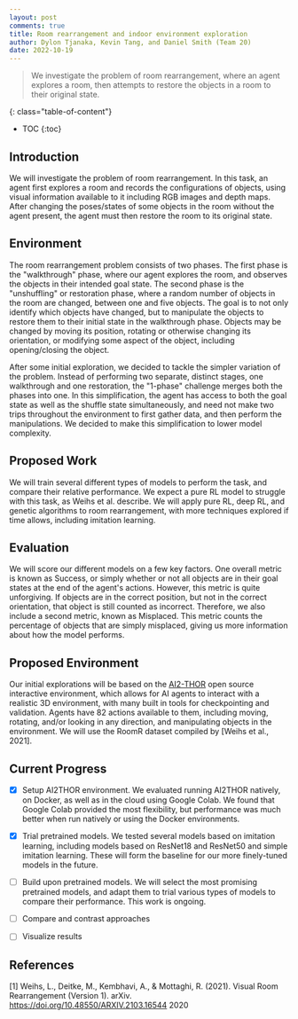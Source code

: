 ```yaml
---
layout: post
comments: true
title: Room rearrangement and indoor environment exploration
author: Dylon Tjanaka, Kevin Tang, and Daniel Smith (Team 20)
date: 2022-10-19
---
```


> We investigate the problem of room rearrangement, where an agent explores a room, then attempts to restore the objects in a room to their original state.

<!--more-->
{: class="table-of-content"}
* TOC
{:toc}

## Introduction
We will investigate the problem of room rearrangement. In this task, an agent first explores a room and records the configurations of objects, using visual information available to it including RGB images and depth maps. After changing the poses/states of some objects in the room without the agent present, the agent must then restore the room to its original state.

## Environment
The room rearrangement problem consists of two phases. The first phase is the "walkthrough" phase, where our agent explores the room, and observes the objects in their intended goal state. 
The second phase is the "unshuffling" or restoration phase, where a random number of objects in the room are changed, between one and five objects. The goal is to not only identify which objects have changed, but to manipulate the objects to restore them to their initial state in the walkthrough phase. Objects may be changed by moving its position, rotating or otherwise changing its orientation, or modifying some aspect of the object, including opening/closing the object.

After some initial exploration, we decided to tackle the simpler variation of the problem. Instead of performing two separate, distinct stages, one walkthrough and one restoration, the "1-phase" challenge merges both the phases into one. In this simplification, the agent has access to both the goal state as well as the shuffle state simultaneously, and need not make two trips throughout the environment to first gather data, and then perform the manipulations. We decided to make this simplification to lower model complexity.


## Proposed Work
We will train several different types of models to perform the task, and compare their relative performance. We expect a pure RL model to struggle with this task, as Weihs et al. describe. We will apply pure RL, deep RL, and genetic algorithms to room rearrangement, with more techniques explored if time allows, including imitation learning.

## Evaluation
We will score our different models on a few key factors. One overall metric is known as Success, or simply whether or not all objects are in their goal states at the end of the agent's actions. However, this metric is quite unforgiving. If objects are in the correct position, but not in the correct orientation, that object is still counted as incorrect. Therefore, we also include a second metric, known as Misplaced. This metric counts the percentage of objects that are simply misplaced, giving us more information about how the model performs.

## Proposed Environment
Our initial explorations will be based on the [AI2-THOR](https://ai2thor.allenai.org/) open source interactive environment, which allows for AI agents to interact with a realistic 3D environment, with many built in tools for checkpointing and validation. Agents have 82 actions available to them, including moving, rotating, and/or looking in any direction, and manipulating objects in the environment. We will use the RoomR dataset compiled by [Weihs et al., 2021]. 

## Current Progress
- [x] Setup AI2THOR environment. We evaluated running AI2THOR natively, on Docker, as well as in the cloud using Google Colab. We found that Google Colab provided the most flexibility, but performance was much better when run natively or using the Docker environments.
- [x] Trial pretrained models. We tested several models based on imitation learning, including models based on ResNet18 and ResNet50 and simple imitation learning. These will form the baseline for our more finely-tuned models in the future.
- [ ] Build upon pretrained models. We will select the most promising pretrained models, and adapt them to trial various types of models to compare their performance. This work is ongoing.
- [ ] Compare and contrast approaches
- [ ] Visualize results


## References
[1] Weihs, L., Deitke, M., Kembhavi, A., & Mottaghi, R. (2021). Visual Room Rearrangement (Version 1). arXiv. https://doi.org/10.48550/ARXIV.2103.16544
2020
